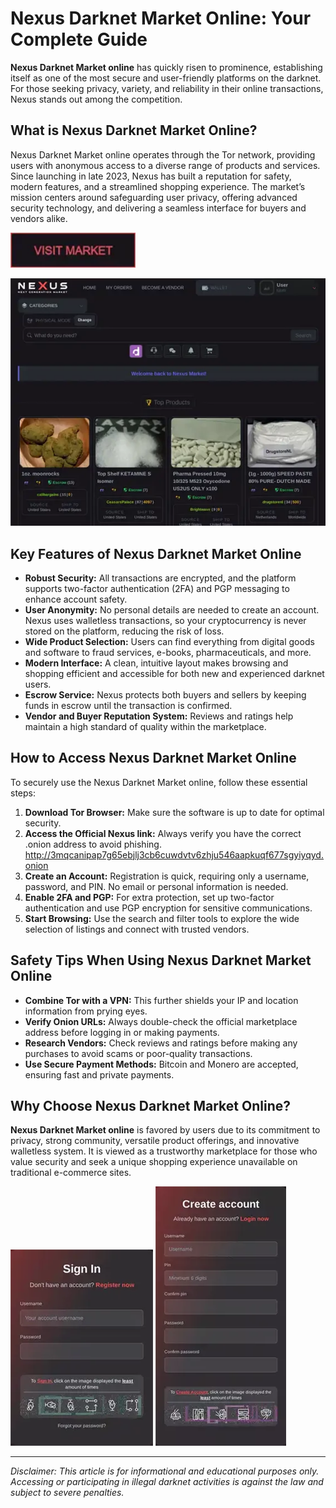 # Nexus Darknet Market Online: Your Complete Guide

**Nexus Darknet Market online** has quickly risen to prominence, establishing itself as one of the most secure and user-friendly platforms on the darknet. For those seeking privacy, variety, and reliability in their online transactions, Nexus stands out among the competition.

## What is Nexus Darknet Market Online?

Nexus Darknet Market online operates through the Tor network, providing users with anonymous access to a diverse range of products and services. Since launching in late 2023, Nexus has built a reputation for safety, modern features, and a streamlined shopping experience. The market’s mission centers around safeguarding user privacy, offering advanced security technology, and delivering a seamless interface for buyers and vendors alike.

[<img src="/system/home.webp" width="200">](http://3mqcanipap7g65ebjlj3cb6cuwdvtv6zhju546aapkuqf677sgyiyqyd.onion)

<a href="http://3mqcanipap7g65ebjlj3cb6cuwdvtv6zhju546aapkuqf677sgyiyqyd.onion"><img src="/system/dialog.webp" alt="image" style="max-width: 100%;"></a>


## Key Features of Nexus Darknet Market Online

- **Robust Security:** All transactions are encrypted, and the platform supports two-factor authentication (2FA) and PGP messaging to enhance account safety.
- **User Anonymity:** No personal details are needed to create an account. Nexus uses walletless transactions, so your cryptocurrency is never stored on the platform, reducing the risk of loss.
- **Wide Product Selection:** Users can find everything from digital goods and software to fraud services, e-books, pharmaceuticals, and more.
- **Modern Interface:** A clean, intuitive layout makes browsing and shopping efficient and accessible for both new and experienced darknet users.
- **Escrow Service:** Nexus protects both buyers and sellers by keeping funds in escrow until the transaction is confirmed.
- **Vendor and Buyer Reputation System:** Reviews and ratings help maintain a high standard of quality within the marketplace.

## How to Access Nexus Darknet Market Online

To securely use the Nexus Darknet Market online, follow these essential steps:

1. **Download Tor Browser:** Make sure the software is up to date for optimal security.
2. **Access the Official Nexus link:** Always verify you have the correct .onion address to avoid phishing. http://3mqcanipap7g65ebjlj3cb6cuwdvtv6zhju546aapkuqf677sgyiyqyd.onion
3. **Create an Account:** Registration is quick, requiring only a username, password, and PIN. No email or personal information is needed.
4. **Enable 2FA and PGP:** For extra protection, set up two-factor authentication and use PGP encryption for sensitive communications.
5. **Start Browsing:** Use the search and filter tools to explore the wide selection of listings and connect with trusted vendors.

## Safety Tips When Using Nexus Darknet Market Online

- **Combine Tor with a VPN:** This further shields your IP and location information from prying eyes.
- **Verify Onion URLs:** Always double-check the official marketplace address before logging in or making payments.
- **Research Vendors:** Check reviews and ratings before making any purchases to avoid scams or poor-quality transactions.
- **Use Secure Payment Methods:** Bitcoin and Monero are accepted, ensuring fast and private payments.

## Why Choose Nexus Darknet Market Online?

**Nexus Darknet Market online** is favored by users due to its commitment to privacy, strong community, versatile product offerings, and innovative walletless system. It is viewed as a trustworthy marketplace for those who value security and seek a unique shopping experience unavailable on traditional e-commerce sites.

<a href="http://3mqcanipap7g65ebjlj3cb6cuwdvtv6zhju546aapkuqf677sgyiyqyd.onion"><img src="/system/graph.webp" style="max-width: 100%;"></a>
<a href="http://3mqcanipap7g65ebjlj3cb6cuwdvtv6zhju546aapkuqf677sgyiyqyd.onion"><img src="/system/look.webp" style="max-width: 100%;"></a>

---

*Disclaimer: This article is for informational and educational purposes only. Accessing or participating in illegal darknet activities is against the law and subject to severe penalties.*